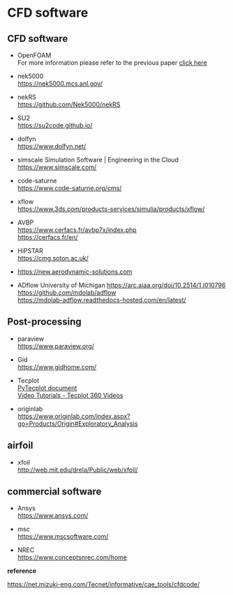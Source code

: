 # CFD software


## CFD software
- OpenFOAM  
  For more information please refer to the previous paper [click here](https://lianfengyeo.github.io/openfoam/)

- nek5000  
  https://nek5000.mcs.anl.gov/
  
- nekRS  
  https://github.com/Nek5000/nekRS

- SU2  
  https://su2code.github.io/
  
- dolfyn  
  https://www.dolfyn.net/

- simscale Simulation Software | Engineering in the Cloud  
https://www.simscale.com/

- code-saturne  
  https://www.code-saturne.org/cms/

- xflow  
  https://www.3ds.com/products-services/simulia/products/xflow/

- AVBP  
  https://www.cerfacs.fr/avbp7x/index.php  
  https://cerfacs.fr/en/
  
- HiPSTAR  
  https://cmg.soton.ac.uk/

- https://new.aerodynamic-solutions.com

- ADflow University of Michigan
  https://arc.aiaa.org/doi/10.2514/1.I010796  
  https://github.com/mdolab/adflow  
  https://mdolab-adflow.readthedocs-hosted.com/en/latest/  





## Post-processing

- paraview  
  https://www.paraview.org/

- Gid  
  https://www.gidhome.com/

- Tecplot  
[PyTecplot document](https://www.tecplot.com/docs/pytecplot/)  
[Video Tutorials - Tecplot 360 Videos](https://www.tecplot.com/category/tecplot-360-videos/)  

- originlab  
https://www.originlab.com/index.aspx?go=Products/Origin#Exploratory_Analysis  


## airfoil

- xfoil  
  http://web.mit.edu/drela/Public/web/xfoil/




## commercial software

- Ansys  
  https://www.ansys.com/

- msc  
  https://www.mscsoftware.com/

- NREC  
  https://www.conceptsnrec.com/home


**reference**  

https://net.mizuki-eng.com/Tecnet/informative/cae_tools/cfdcode/

